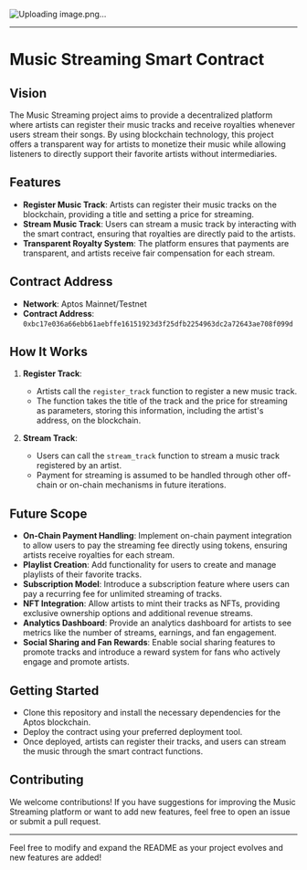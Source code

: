![Uploading image.png…]()


---

# Music Streaming Smart Contract

## Vision

The Music Streaming project aims to provide a decentralized platform where artists can register their music tracks and receive royalties whenever users stream their songs. By using blockchain technology, this project offers a transparent way for artists to monetize their music while allowing listeners to directly support their favorite artists without intermediaries.

## Features

- **Register Music Track**: Artists can register their music tracks on the blockchain, providing a title and setting a price for streaming.
- **Stream Music Track**: Users can stream a music track by interacting with the smart contract, ensuring that royalties are directly paid to the artists.
- **Transparent Royalty System**: The platform ensures that payments are transparent, and artists receive fair compensation for each stream.

## Contract Address

- **Network**: Aptos Mainnet/Testnet
- **Contract Address**: `0xbc17e036a66ebb61aebffe16151923d3f25dfb2254963dc2a72643ae708f099d`

## How It Works

1. **Register Track**:

   - Artists call the `register_track` function to register a new music track.
   - The function takes the title of the track and the price for streaming as parameters, storing this information, including the artist's address, on the blockchain.

2. **Stream Track**:
   - Users can call the `stream_track` function to stream a music track registered by an artist.
   - Payment for streaming is assumed to be handled through other off-chain or on-chain mechanisms in future iterations.

## Future Scope

- **On-Chain Payment Handling**: Implement on-chain payment integration to allow users to pay the streaming fee directly using tokens, ensuring artists receive royalties for each stream.
- **Playlist Creation**: Add functionality for users to create and manage playlists of their favorite tracks.
- **Subscription Model**: Introduce a subscription feature where users can pay a recurring fee for unlimited streaming of tracks.
- **NFT Integration**: Allow artists to mint their tracks as NFTs, providing exclusive ownership options and additional revenue streams.
- **Analytics Dashboard**: Provide an analytics dashboard for artists to see metrics like the number of streams, earnings, and fan engagement.
- **Social Sharing and Fan Rewards**: Enable social sharing features to promote tracks and introduce a reward system for fans who actively engage and promote artists.

## Getting Started

- Clone this repository and install the necessary dependencies for the Aptos blockchain.
- Deploy the contract using your preferred deployment tool.
- Once deployed, artists can register their tracks, and users can stream the music through the smart contract functions.

## Contributing

We welcome contributions! If you have suggestions for improving the Music Streaming platform or want to add new features, feel free to open an issue or submit a pull request.

---

Feel free to modify and expand the README as your project evolves and new features are added!
